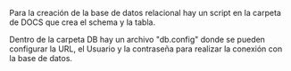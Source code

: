Para la creación de la base de datos relacional hay un script en la carpeta de DOCS que crea el schema y la tabla. 

Dentro de la carpeta DB hay un archivo "db.config" donde se pueden configurar la URL, el Usuario y la contraseña para realizar la conexión con la base de datos.
